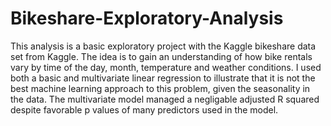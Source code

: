 # Bikeshare-Exploratory-Analysis

This analysis is a basic exploratory project with the Kaggle bikeshare data set from Kaggle. The idea is to gain an understanding of how bike rentals vary by time of the day, month, temperature and weather conditions. I used both a basic and multivariate linear regression to illustrate that it is not the best machine learning approach to this problem, given the seasonality in the data. The multivariate model managed a negligable adjusted R squared despite favorable p values of many predictors used in the model. 


